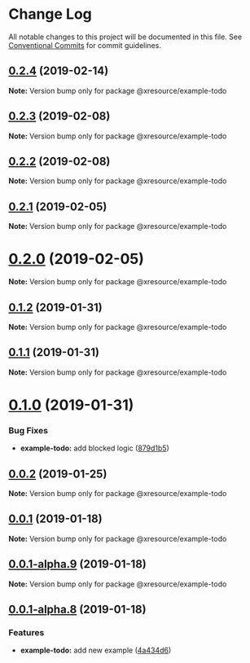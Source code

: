 # Change Log

All notable changes to this project will be documented in this file.
See [Conventional Commits](https://conventionalcommits.org) for commit guidelines.

## [0.2.4](https://github.com/pedronauck/xresource/compare/v0.2.3...v0.2.4) (2019-02-14)

**Note:** Version bump only for package @xresource/example-todo





## [0.2.3](https://github.com/pedronauck/xresource/compare/v0.2.2...v0.2.3) (2019-02-08)

**Note:** Version bump only for package @xresource/example-todo





## [0.2.2](https://github.com/pedronauck/xresource/compare/v0.2.1...v0.2.2) (2019-02-08)

**Note:** Version bump only for package @xresource/example-todo





## [0.2.1](https://github.com/pedronauck/xresource/compare/v0.2.0...v0.2.1) (2019-02-05)

**Note:** Version bump only for package @xresource/example-todo





# [0.2.0](https://github.com/pedronauck/xresource/compare/v0.1.2...v0.2.0) (2019-02-05)

**Note:** Version bump only for package @xresource/example-todo





## [0.1.2](https://github.com/pedronauck/xresource/compare/v0.1.1...v0.1.2) (2019-01-31)

**Note:** Version bump only for package @xresource/example-todo





## [0.1.1](https://github.com/pedronauck/xresource/compare/v0.1.0...v0.1.1) (2019-01-31)

**Note:** Version bump only for package @xresource/example-todo





# [0.1.0](https://github.com/pedronauck/xresource/compare/v0.0.2...v0.1.0) (2019-01-31)


### Bug Fixes

* **example-todo:** add blocked logic ([879d1b5](https://github.com/pedronauck/xresource/commit/879d1b5))





## [0.0.2](https://github.com/pedronauck/xresource/compare/v0.0.1...v0.0.2) (2019-01-25)

**Note:** Version bump only for package @xresource/example-todo





## [0.0.1](https://github.com/pedronauck/xresource/compare/v0.0.1-alpha.9...v0.0.1) (2019-01-18)

**Note:** Version bump only for package @xresource/example-todo





## [0.0.1-alpha.9](https://github.com/pedronauck/xresource/compare/v0.0.1-alpha.8...v0.0.1-alpha.9) (2019-01-18)

**Note:** Version bump only for package @xresource/example-todo





## [0.0.1-alpha.8](https://github.com/pedronauck/xresource/compare/v0.0.1-alpha.7...v0.0.1-alpha.8) (2019-01-18)


### Features

* **example-todo:** add new example ([4a434d6](https://github.com/pedronauck/xresource/commit/4a434d6))

